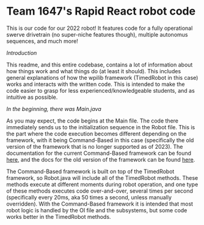 # Team 1647's Rapid React robot code
This is our code for our 2022 robot! It features code for a fully operational swerve drivetrain (no super-niche features though), multiple autonomus sequences, and much more!

*Introduction*

This readme, and this entire codebase, contains a lot of information about how things work and what things do (at least it should). This includes general explanations of how the wpilib framework (TimedRobot in this case) works and interacts with the written code. This is intended to make the code easier to grasp for less experienced/knowledgeable students, and as intuitive as possible.

*In the beginning, there was Main.java*

As you may expect, the code begins at the Main file. The code there immediately sends us to the initialization sequence in the Robot file. This is the part where the code execution becomes different depending on the framework, with it being Command-Based in this case (specifically the old version of the framework that is no longer supported as of 2023). The documentation for the current Command-Based framework can be found [here](https://docs.wpilib.org/en/stable/docs/software/commandbased/index.html), and the docs for the old version of the framework can be found [here](https://docs.wpilib.org/en/2021/docs/software/old-commandbased/index.html).

The Command-Based framework is built on top of the TimedRobot framework, so Robot.java will include all of the TimedRobot methods. These methods execute at different moments during robot operation, and one type of these methods executes code over-and-over, several times per second (specifically every 20ms, aka 50 times a second, unless manually overridden). With the Command-Based framework it is intended that most robot logic is handled by the OI file and the subsystems, but some code works better in the TimedRobot methods.
